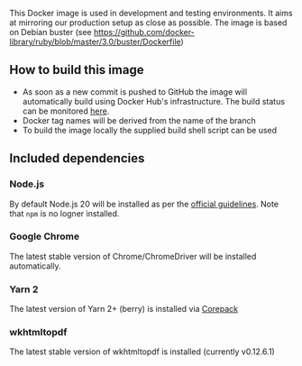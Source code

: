 This Docker image is used in development and testing environments. It aims at mirroring our production setup as close as possible. The image is based on Debian buster (see https://github.com/docker-library/ruby/blob/master/3.0/buster/Dockerfile)

## How to build this image

* As soon as a new commit is pushed to GitHub the image will automatically build using Docker Hub's infrastructure. The build status can be monitored [here](https://hub.docker.com/r/aventurini/ci-ruby/builds).
* Docker tag names will be derived from the name of the branch
* To build the image locally the supplied build shell script can be used

## Included dependencies

### Node.js

By default Node.js 20 will be installed as per the [official guidelines](https://github.com/nodesource/distributions?tab=readme-ov-file#installation-instructions). Note that `npm` is no logner installed.

### Google Chrome

The latest stable version of Chrome/ChromeDriver will be installed automatically.

### Yarn 2

The latest version of Yarn 2+ (berry) is installed via [Corepack](https://yarnpkg.com/getting-started/install)

### wkhtmltopdf

The latest stable version of wkhtmltopdf is installed (currently v0.12.6.1)
